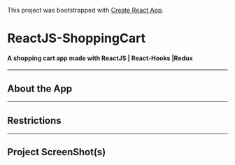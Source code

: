 This project was bootstrapped with [Create React App](https://github.com/facebook/create-react-app).

# ReactJS-ShoppingCart

#### A shopping cart app made with ReactJS | React-Hooks |Redux

---

 ## About the App
 
 
---

## Restrictions


 ---
 
 ## Project ScreenShot(s)
 
 
 









